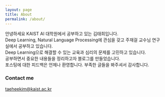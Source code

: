 ```yaml
---
layout: page
title: About
permalink: /about/
---
```


안녕하세요 KAIST AI 대학원에서 공부하고 있는 김태희입니다.  
Deep Learning, Natural Language Processing에 관심을 갖고 주재걸 교수님 연구실에서 공부하고 있습니다.  
Deep Learning으로 해결할 수 있는 교육과 심리의 문제를 고민하고 있습니다.  
공부하면서 중요한 내용들을 정리하고자 블로그를 만들었습니다.  
포스팅에 대한 피드백은 언제나 환영합니다. 부족한 글들을 봐주셔서 감사합니다.  

### Contact me

[taeheekim@kaist.ac.kr](mailto:taeheekim@kaist.ac.kr)
